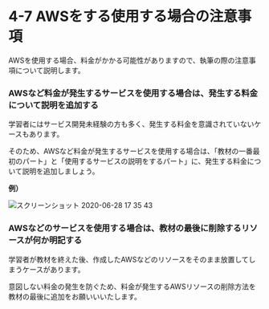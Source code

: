# 4-7 AWSをする使用する場合の注意事項

AWSを使用する場合、料金がかかる可能性がありますので、執筆の際の注意事項について説明します。



### AWSなど料金が発生するサービスを使用する場合は、発生する料金について説明を追加する

学習者にはサービス開発未経験の方も多く、発生する料金を意識されていないケースもあります。

そのため、AWSなど料金が発生するサービスを使用する場合は、「教材の一番最初のパート」と「使用するサービスの説明をするパート」に、発生する料金について説明を追加しましょう。

**例）**

![&#x30B9;&#x30AF;&#x30EA;&#x30FC;&#x30F3;&#x30B7;&#x30E7;&#x30C3;&#x30C8; 2020-06-28 17 35 43](https://user-images.githubusercontent.com/36391432/86084240-47967880-bad7-11ea-8c2d-ca326686085e.png)

### 

### AWSなどのサービスを使用する場合は、教材の最後に削除するリソースが何か明記する

学習者が教材を終えた後、作成したAWSなどのリソースをそのまま放置してしまうケースがあります。

意図しない料金の発生を防ぐため、料金が発生するAWSリソースの削除方法を教材の最後に追加をお願いいいたします。

